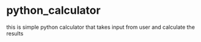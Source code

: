 # python_calculator
this is simple python calculator that takes input from user and calculate the results  
